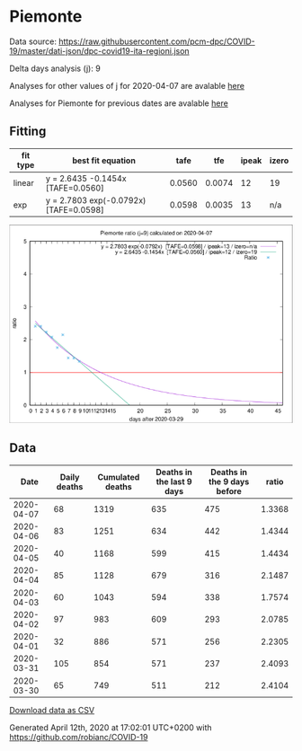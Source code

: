 # Piemonte

Data source: https://raw.githubusercontent.com/pcm-dpc/COVID-19/master/dati-json/dpc-covid19-ita-regioni.json

Delta days analysis (j): 9

Analyses for other values of j for 2020-04-07 are avalable [here](../2020-04-07/README.md)

Analyses for Piemonte for previous dates are avalable [here](../README.md)

## Fitting 
|fit type|best fit equation|tafe|tfe|ipeak|izero|
|-------|-----|--------|------|---|---|
|linear|y = 2.6435 -0.1454x  [TAFE=0.0560]|0.0560|0.0074|12|19|
|exp|y = 2.7803 exp(-0.0792x)  [TAFE=0.0598]|0.0598|0.0035|13|n/a|

![Plot](COVID-19_piemonte_j9_2020-04-07.png)

## Data
|Date|Daily deaths|Cumulated deaths|Deaths in the last 9 days|Deaths in the 9 days before|ratio|
|----|----------|-----------|-------|--------------------|-----|
|2020-04-07|68|1319|635|475|1.3368|
|2020-04-06|83|1251|634|442|1.4344|
|2020-04-05|40|1168|599|415|1.4434|
|2020-04-04|85|1128|679|316|2.1487|
|2020-04-03|60|1043|594|338|1.7574|
|2020-04-02|97|983|609|293|2.0785|
|2020-04-01|32|886|571|256|2.2305|
|2020-03-31|105|854|571|237|2.4093|
|2020-03-30|65|749|511|212|2.4104|

[Download data as CSV](COVID-19_piemonte_j9_2020-04-07.csv)

Generated April 12th, 2020 at 17:02:01 UTC+0200 with https://github.com/robianc/COVID-19
